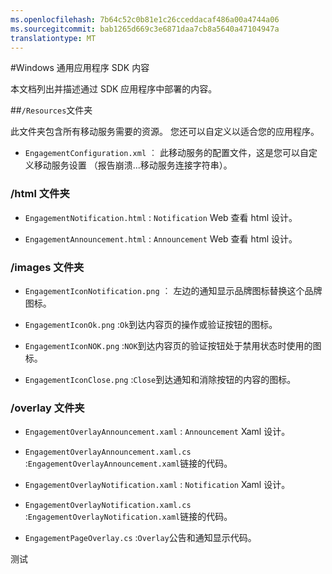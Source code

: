 ```yaml
---
ms.openlocfilehash: 7b64c52c0b81e1c26cceddacaf486a00a4744a06
ms.sourcegitcommit: bab1265d669c3e6871daa7cb8a5640a47104947a
translationtype: MT
---
```

<properties 
    pageTitle="Windows 通用应用程序 SDK 内容" 
    description="了解 Windows 通用应用程序 SDK 中的内容为 Azure 移动服务"                    
    services="mobile-engagement" 
    documentationCenter="mobile" 
    authors="piyushjo" 
    manager="dwrede" 
    editor="" />

<tags 
    ms.service="mobile-engagement" 
    ms.workload="mobile" 
    ms.tgt_pltfrm="mobile-windows-store" 
    ms.devlang="dotnet" 
    ms.topic="article" 
    ms.date="08/10/2015" 
    ms.author="piyushjo" />

#Windows 通用应用程序 SDK 内容

本文档列出并描述通过 SDK 应用程序中部署的内容。

##`/Resources`文件夹

此文件夹包含所有移动服务需要的资源。 您还可以自定义以适合您的应用程序。

- `EngagementConfiguration.xml` ︰ 此移动服务的配置文件，这是您可以自定义移动服务设置 （报告崩溃...移动服务连接字符串）。

### /html 文件夹

- `EngagementNotification.html` : `Notification` Web 查看 html 设计。

- `EngagementAnnouncement.html` : `Announcement` Web 查看 html 设计。

### /images 文件夹

- `EngagementIconNotification.png` ︰ 左边的通知显示品牌图标替换这个品牌图标。

- `EngagementIconOk.png` :`Ok`到达内容页的操作或验证按钮的图标。

- `EngagementIconNOK.png` :`NOK`到达内容页的验证按钮处于禁用状态时使用的图标。
 
- `EngagementIconClose.png` :`Close`到达通知和消除按钮的内容的图标。

### /overlay 文件夹

- `EngagementOverlayAnnouncement.xaml` : `Announcement` Xaml 设计。

- `EngagementOverlayAnnouncement.xaml.cs` :`EngagementOverlayAnnouncement.xaml`链接的代码。
 
- `EngagementOverlayNotification.xaml` : `Notification` Xaml 设计。
 
- `EngagementOverlayNotification.xaml.cs` :`EngagementOverlayNotification.xaml`链接的代码。
 
- `EngagementPageOverlay.cs` :`Overlay`公告和通知显示代码。
  
测试
